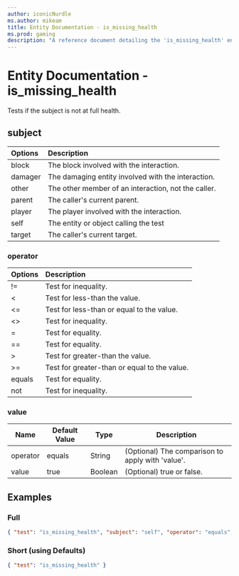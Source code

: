```yaml
---
author: iconicNurdle
ms.author: mikeam
title: Entity Documentation - is_missing_health
ms.prod: gaming
description: "A reference document detailing the 'is_missing_health' entity filter"
---
```


# Entity Documentation - is_missing_health

Tests if the subject is not at full health.

## subject

| Options| Description |
|:-----------|:-----------|
| block| The block involved with the interaction. |
| damager| The damaging entity involved with the interaction. |
| other| The other member of an interaction, not the caller. |
| parent| The caller's current parent. |
| player| The player involved with the interaction. |
| self| The entity or object calling the test |
| target| The caller's current target. |

### operator

| Options| Description |
|:-----------|:-----------|
| !=| Test for inequality. |
| <| Test for less-than the value. |
| <=| Test for less-than or equal to the value. |
| <>| Test for inequality. |
| =| Test for equality. |
| ==| Test for equality. |
| >| Test for greater-than the value. |
| >=| Test for greater-than or equal to the value. |
| equals| Test for equality. |
| not| Test for inequality. |

### value

|Name |Default Value  |Type  |Description  |
|---------|---------|---------|---------|
| operator | equals | String | (Optional) The comparison to apply with 'value'.|
| value | true | Boolean | (Optional) true or false. |

## Examples

### Full

```json
{ "test": "is_missing_health", "subject": "self", "operator": "equals", "value": "true" }
```

### Short (using Defaults)

```json
{ "test": "is_missing_health" }
```
